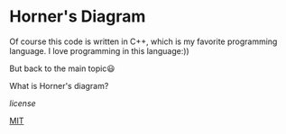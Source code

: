 # Horner's Diagram
Of course this code is written in C++, which is my favorite programming language. I love programming in this language:))

But back to the main topic:smiley:

What is Horner's diagram?



*license*

[MIT](https://choosealicense.com/licenses/mit/)
